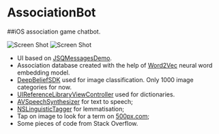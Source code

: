 # AssociationBot
##iOS association game chatbot.

![Screen Shot](https://raw.githubusercontent.com/alexsosn/AssociationBot/master/Screenshots/Screen%20Shot%201.png)
![Screen Shot](https://raw.githubusercontent.com/alexsosn/AssociationBot/master/Screenshots/Screen%20Shot%202.png)

- UI based on [JSQMessagesDemo](https://github.com/jessesquires/JSQMessagesViewController).
- Association database created with the help of [Word2Vec](https://github.com/alexsosn/Word2Vec-iOS) neural word embedding model.
- [DeepBeliefSDK](https://github.com/jetpacapp/DeepBeliefSDK) used for image classification. Only 1000 image categories for now.
- [UIReference​Library​View​Controller](http://nshipster.com/dictionary-services/) used for dictionaries.
- [AVSpeechSynthesizer](http://nshipster.com/avspeechsynthesizer/) for text to speech;
- [NSLinguisticTagger](http://nshipster.com/nslinguistictagger/) for lemmatisation;
- Tap on image to look for a term on [500px.com](https://500px.com/);
- Some pieces of code from Stack Overflow.

